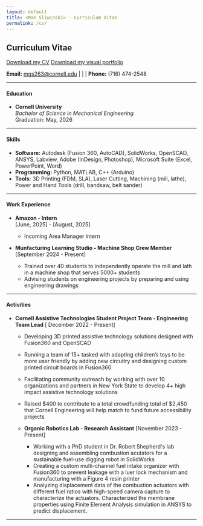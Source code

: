 ```yaml
---
layout: default
title: <Mae Sliwinski> - Curriculum Vitae
permalink: /cv/
---
```

## Curriculum Vitae

[Download my CV](/portfolio-mmsliwinski/MaeSliwinskiResume.pdf)
[Download my visual portfolio](/portfolio-mmsliwinski/MaeSliwinskiPortfolio.pdf)


**Email:** [mgs263@cornell.edu](mailto:mgs263@cornell.edu) | | | **Phone:** (716) 474-2548

---

#### Education
- **Cornell University**  
  *Bachelor of Science in Mechanical Engineering*  
  Graduation: May, 2026

---

#### Skills
- **Software:** Autodesk (Fusion 360, AutoCAD), SolidWorks, OpenSCAD, ANSYS, Labview, Adobe (InDesign, Photoshop), Microsoft Suite (Excel, PowerPoint, Word)
- **Programming:** Python, MATLAB, C++ (Arduino)
- **Tools:** 3D Printing (FDM, SLA), Laser Cutting, Machining (mill, lathe), Power and Hand Tools (drill, bandsaw, belt sander)

--- 

#### Work Experience
- **Amazon - Intern**  
  [June, 2025] - [August, 2025]  
  - Incoming Area Manager Intern

- **Munfacturing Learning Studio - Machine Shop Crew Member**
  [September 2024 - Present]
  - Trained over 40 students to independently operate the mill and lath in a machine shop that serves 5000+ students
  - Advising students on engineering projects by preparing and using engineering drawings

---

#### Activities
- **Cornell Assistive Technologies Student Project Team - Engineering Team Lead** 
  [ December 2022 - Present]
  -	Developing 3D printed assistive technology solutions designed with Fusion360 and OpenSCAD
  - Running a team of 15+ tasked with adapting children’s toys to be more user friendly by adding new circuitry and designing custom printed circuit boards in Fusion360
  - Facilitating community outreach by working with over 10 organizations and partners in New York State to develop 4+ high impact assistive technology solutions
  - Raised $400 to contribute to a total crowdfunding total of $2,450 that Cornell Engineering will help match to fund future accessibility projects

  - **Organic Robotics Lab - Research Assistant**
    [November 2023 - Present]
    - Working with a PhD student in Dr. Robert Shepherd's lab designing and assembling combustion acutators for a sustainable fuel-use digging robot in SolidWorks
    - Creating a custom multi-channel fuel intake organizer with Fusion360 to prevent leakage with a luer lock mechanism and manufacturing with a Figure 4 resin printer
    - Analyzing displacement data of the combustion actuators with different fuel ratios with high-speed camera capture to characterize the actuators. Characterized the membrane properties using Finite Element Analysis simulation in ANSYS to predict displacement. 

---
